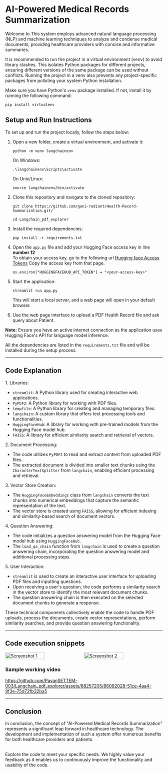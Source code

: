 <h1>AI-Powered Medical Records Summarization</h1>

<p>
  Welcome to This system employs advanced natural language processing (NLP) and machine learning techniques to analyze and condense medical documents, providing healthcare providers with concise and informative summaries. 
</p>
<p>It is recommended to run the project in a virtual environment (venv) to avoid library clashes. This isolates Python packages for different projects, ensuring different versions of the same package can be used without conflicts. Running the project in a venv also prevents any project-specific packages from polluting your system Python installation.</p>

<p>Make sure you have Python's <code>venv</code> package installed. If not, install it by running the following command:</p>

<pre><code>pip install virtualenv</code></pre>

<h2>Setup and Run Instructions</h2>

<p>To set up and run the project locally, follow the steps below:</p>

<ol>
  <li>Open a new folder, create a virtual environment, and activate it:</li>

  <pre><code>python -m venv langchainenv</code></pre>

  <p>On Windows:</p>

  <pre><code>.\langchainenv\Scripts\activate</code></pre>

  <p>On Unix/Linux:</p>

  <pre><code>source langchainenv/bin/activate</code></pre>

  <li>Clone this repository and navigate to the cloned repository:</li>

  <pre><code>git clone https://github.com/gani-radiant/Health-Record-Summarization.git/</code></pre>

  <pre><code>cd Langchain_pdf_explorer </code></pre>

  <li>Install the required dependencies:</li>

  <pre><code>pip install -r requirements.txt</code></pre>

  <li>Open the <code>app.py</code> file and add your Hugging Face access key in line <b>number 12</b><br>To obtain your access
    key, go to the following url <a href="https://huggingface.co/settings/tokens">Hugging face Access Tokens</a> Copy
    the access key from that page.</li>

  <pre><code>os.environ["HUGGINGFACEHUB_API_TOKEN"] = "&lt;your-access-key&gt;"</code></pre>

  <li>Start the application:</li>

  <pre><code>streamlit run app.py</code></pre>

  <p>This will start a local server, and a web page will open in your default browser.</p>

  <li>Use the web page interface to upload a PDF Health Record file and ask query about Patient.</li>
</ol>

<p><strong>Note:</strong> Ensure you have an active internet connection as the application uses Hugging Face's API for language model inference.</p>

<p>All the dependencies are listed in the <code>requirements.txt</code> file and will be installed during the setup process.</p>

<hr>
<div>
  <h2>Code Explanation</h2>

<p>1. Libraries:</p>
<ul>
  <li><code>streamlit</code>: A Python library used for creating interactive web applications.</li>
  <li><code>PyPDF2</code>: A Python library for working with PDF files.</li>
  <li><code>tempfile</code>: A Python library for creating and managing temporary files.</li>
  <li><code>langchain</code>: A custom library that offers text processing tools and functionalities.</li>
  <li><code>HuggingFaceHub</code>: A library for working with pre-trained models from the Hugging Face model hub.</li>
  <li><code>FAISS</code>: A library for efficient similarity search and retrieval of vectors.</li>
</ul>

<p>2. Document Processing:</p>
<ul>
  <li>The code utilizes <code>PyPDF2</code> to read and extract content from uploaded PDF files.</li>
  <li>The extracted document is divided into smaller text chunks using the <code>CharacterTextSplitter</code> from <code>langchain</code>, enabling efficient processing and retrieval.</li>
</ul>

<p>3. Vector Store Creation:</p>
<ul>
  <li>The <code>HuggingFaceEmbeddings</code> class from <code>langchain</code> converts the text chunks into numerical embeddings that capture the semantic representation of the text.</li>
  <li>The vector store is created using <code>FAISS</code>, allowing for efficient indexing and similarity-based search of document vectors.</li>
</ul>

<p>4. Question Answering:</p>
<ul>
  <li>The code initializes a question answering model from the Hugging Face model hub using <code>HuggingFaceHub</code>.</li>
  <li>The <code>load_qa_chain</code> function from <code>langchain</code> is used to create a question answering chain, incorporating the question answering model and additional processing steps.</li>
</ul>

<p>5. User Interaction:</p>
<ul>
  <li><code>streamlit</code> is used to create an interactive user interface for uploading PDF files and inputting questions.</li>
  <li>Upon receiving a user's question, the code performs a similarity search in the vector store to identify the most relevant document chunks.</li>
  <li>The question answering chain is then executed on the selected document chunks to generate a response.</li>
</ul>

<p>These technical components collectively enable the code to handle PDF uploads, process the documents, create vector representations, perform similarity searches, and provide question answering functionality.</p>

</div>
<hr>

<h2>Code execution snippets</h2>

<div style="display: flex;">
    <img src="https://github.com/PavanSETTEM-003/Langchain_pdf_explorer/assets/88257205/d012d221-4778-4b6e-a908-9e730efff704" alt="Screenshot 1" style="width: 50%;">
    <img src="https://github.com/PavanSETTEM-003/Langchain_pdf_explorer/assets/88257205/fdd56388-54d0-47b5-a824-7c34ec9da352" alt="Screenshot 2" style="width: 50%;">
</div>

<h3>Sample working video</h3>


https://github.com/PavanSETTEM-003/Langchain_pdf_explorer/assets/88257205/86092028-51ce-4aa4-9f3e-75d72fb32ba5





<hr>
<h2>Conclusion</h2>
In conclusion, the concept of "AI-Powered Medical Records Summarization" represents a significant leap forward in healthcare technology. The development and implementation of such a system offer numerous benefits for both healthcare providers and patients. 

<br>
<br>



Explore the code to meet your specific needs. We highly value your feedback as it enables us to continuously improve the functionality and usability of the code.
